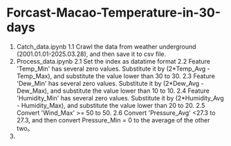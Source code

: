 # Forcast-Macao-Temperature-in-30-days
1. Catch_data.ipynb
   1.1 Crawl the data from weather underground (2001.01.01-2025.03.28), and then save it to csv file.
2. Process_data.ipynb
   2.1 Set the index as datatime format
   2.2 Feature 'Temp_Min' has several zero values. Substitute it by (2\*Temp_Avg - Temp_Max), and substitute the value lower than 30 to 30.
   2.3 Feature 'Dew_Min' has several zero values. Substitute it by (2\*Dew_Avg - Dew_Max), and substitute the value lower than 10 to 10.
   2.4 Feature 'Humidity_Min' has several zero values. Substitute it by (2\*Humidity_Avg - Humidity_Max), and substitute the value lower than 20 to 20.
   2.5 Convert 'Wind_Max' >= 50 to 50.
   2.6 Convert 'Pressure_Avg' <27.3 to 27.3, and then convert Pressure_Min = 0 to the average of the other two。
3. 
